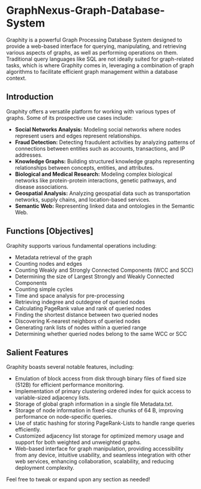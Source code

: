 # GraphNexus-Graph-Database-System

Graphity is a powerful Graph Processing Database System designed to provide a web-based interface for querying, manipulating, and retrieving various aspects of graphs, as well as performing operations on them. Traditional query languages like SQL are not ideally suited for graph-related tasks, which is where Graphity comes in, leveraging a combination of graph algorithms to facilitate efficient graph management within a database context.

## Introduction

Graphity offers a versatile platform for working with various types of graphs. Some of its prospective use cases include:

- **Social Networks Analysis:** Modeling social networks where nodes represent users and edges represent relationships.
- **Fraud Detection:** Detecting fraudulent activities by analyzing patterns of connections between entities such as accounts, transactions, and IP addresses.
- **Knowledge Graphs:** Building structured knowledge graphs representing relationships between concepts, entities, and attributes.
- **Biological and Medical Research:** Modeling complex biological networks like protein-protein interactions, genetic pathways, and disease associations.
- **Geospatial Analysis:** Analyzing geospatial data such as transportation networks, supply chains, and location-based services.
- **Semantic Web:** Representing linked data and ontologies in the Semantic Web.

## Functions [Objectives]

Graphity supports various fundamental operations including:

- Metadata retrieval of the graph
- Counting nodes and edges
- Counting Weakly and Strongly Connected Components (WCC and SCC)
- Determining the size of Largest Strongly and Weakly Connected Components
- Counting simple cycles
- Time and space analysis for pre-processing
- Retrieving indegree and outdegree of queried nodes
- Calculating PageRank value and rank of queried nodes
- Finding the shortest distance between two queried nodes
- Discovering K-nearest neighbors of queried nodes
- Generating rank lists of nodes within a queried range
- Determining whether queried nodes belong to the same WCC or SCC

## Salient Features

Graphity boasts several notable features, including:

- Emulation of block access from disk through binary files of fixed size (512B) for efficient performance monitoring.
- Implementation of primary clustering ordered index for quick access to variable-sized adjacency lists.
- Storage of global graph information in a single file Metadata.txt.
- Storage of node information in fixed-size chunks of 64 B, improving performance on node-specific queries.
- Use of static hashing for storing PageRank-Lists to handle range queries efficiently.
- Customized adjacency list storage for optimized memory usage and support for both weighted and unweighted graphs.
- Web-based interface for graph manipulation, providing accessibility from any device, intuitive usability, and seamless integration with other web services, enhancing collaboration, scalability, and reducing deployment complexity.

Feel free to tweak or expand upon any section as needed!
